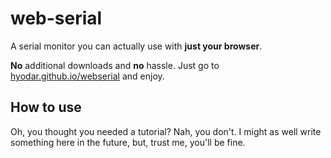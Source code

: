 # web-serial

A serial monitor you can actually use with **just your browser**.

**No** additional downloads and **no** hassle.
Just go to [hyodar.github.io/webserial](hyodar.github.io/webserial) and enjoy.

## How to use

Oh, you thought you needed a tutorial? Nah, you don't.
I might as well write something here in the future, but, trust me, you'll be fine.
